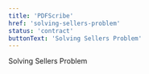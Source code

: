 ```yaml
---
title: 'PDFScribe'
href: 'solving-sellers-problem'
status: 'contract'
buttonText: 'Solving Sellers Problem'
---
```


Solving Sellers Problem
